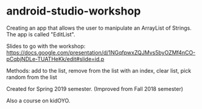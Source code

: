 # android-studio-workshop

Creating an app that allows the user to manipulate an ArrayList of Strings. The app is called "EditList".

Slides to go with the workshop: https://docs.google.com/presentation/d/1NGqfpwxZQJMvs5byOZMf4nCO-pCqbjNDLe-TUATHeKk/edit#slide=id.p

Methods: add to the list, remove from the list with an index, clear list, pick random from the list

Created for Spring 2019 semester. (Improved from Fall 2018 semester)

Also a course on kidOYO.

